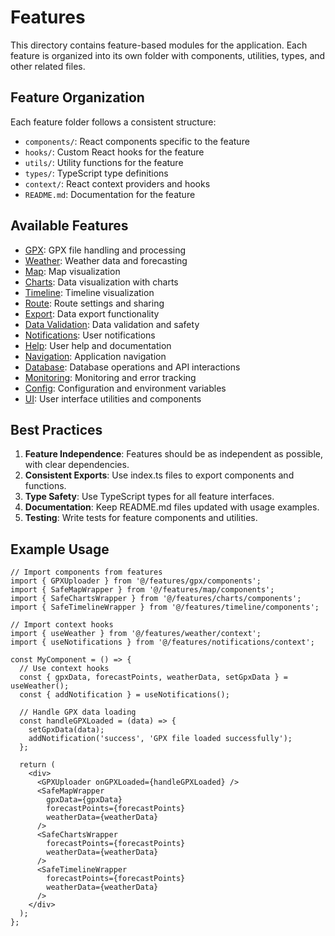 # Features

This directory contains feature-based modules for the application. Each feature is organized into its own folder with components, utilities, types, and other related files.

## Feature Organization

Each feature folder follows a consistent structure:

- `components/`: React components specific to the feature
- `hooks/`: Custom React hooks for the feature
- `utils/`: Utility functions for the feature
- `types/`: TypeScript type definitions
- `context/`: React context providers and hooks
- `README.md`: Documentation for the feature

## Available Features

- [GPX](./gpx/README.md): GPX file handling and processing
- [Weather](./weather/README.md): Weather data and forecasting
- [Map](./map/README.md): Map visualization
- [Charts](./charts/README.md): Data visualization with charts
- [Timeline](./timeline/README.md): Timeline visualization
- [Route](./route/README.md): Route settings and sharing
- [Export](./export/README.md): Data export functionality
- [Data Validation](./data-validation/README.md): Data validation and safety
- [Notifications](./notifications/README.md): User notifications
- [Help](./help/README.md): User help and documentation
- [Navigation](./navigation/README.md): Application navigation
- [Database](./database/README.md): Database operations and API interactions
- [Monitoring](./monitoring/README.md): Monitoring and error tracking
- [Config](./config/README.md): Configuration and environment variables
- [UI](./ui/README.md): User interface utilities and components

## Best Practices

1. **Feature Independence**: Features should be as independent as possible, with clear dependencies.
2. **Consistent Exports**: Use index.ts files to export components and functions.
3. **Type Safety**: Use TypeScript types for all feature interfaces.
4. **Documentation**: Keep README.md files updated with usage examples.
5. **Testing**: Write tests for feature components and utilities.

## Example Usage

```tsx
// Import components from features
import { GPXUploader } from '@/features/gpx/components';
import { SafeMapWrapper } from '@/features/map/components';
import { SafeChartsWrapper } from '@/features/charts/components';
import { SafeTimelineWrapper } from '@/features/timeline/components';

// Import context hooks
import { useWeather } from '@/features/weather/context';
import { useNotifications } from '@/features/notifications/context';

const MyComponent = () => {
  // Use context hooks
  const { gpxData, forecastPoints, weatherData, setGpxData } = useWeather();
  const { addNotification } = useNotifications();

  // Handle GPX data loading
  const handleGPXLoaded = (data) => {
    setGpxData(data);
    addNotification('success', 'GPX file loaded successfully');
  };

  return (
    <div>
      <GPXUploader onGPXLoaded={handleGPXLoaded} />
      <SafeMapWrapper
        gpxData={gpxData}
        forecastPoints={forecastPoints}
        weatherData={weatherData}
      />
      <SafeChartsWrapper
        forecastPoints={forecastPoints}
        weatherData={weatherData}
      />
      <SafeTimelineWrapper
        forecastPoints={forecastPoints}
        weatherData={weatherData}
      />
    </div>
  );
};
```
